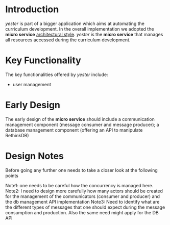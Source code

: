 # Introduction

_yester_ is part of a bigger application which aims at automating the curriculum development. In the overall implementation we adopted the **micro service** [architectural style](http://microservices.io/patterns/microservices.html). _yester_ is the **micro service** that manages all resources accessed during the curriculum development.

# Key Functionality

The key functionalities offered by _yester_ include:
* user management

# Early Design

The early design of the **micro service** should include a communication management component (message consumer and message producer); a database management component (offering an API to manipulate RethinkDB)


# Design Notes
Before going any further one needs to take a closer look at the following points

Note1: one needs to be careful how the concurrency is managed here.
Note2: I need to design more carefully how many actors should be created for the management of the communicators (consumer and producer) and the db management API implementation
Note3: Need to identify what are the different types of messages that one should expect during the message consumption and production. Also the same need might apply for the DB API
